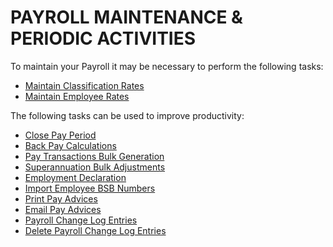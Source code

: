 # PAYROLL MAINTENANCE & PERIODIC ACTIVITIES
To maintain your Payroll it may be necessary to perform the following tasks:

*	[Maintain Classification Rates](au-payroll-periodic-activities-classification-rates.md)
*	[Maintain Employee Rates](au-payroll-periodic-activities-employee-rates.md)

The following tasks can be used to improve productivity:
*	[Close Pay Period](au-payroll-periodic-activities-close-pay-period.md) 
*	[Back Pay Calculations](au-payroll-periodic-activities-back-pay-calculations.md)
*	[Pay Transactions Bulk Generation](au-payroll-periodic-activities-pay-transaction-bulk-generation.md) 
*	[Superannuation Bulk Adjustments](au-payroll-periodic-activities-superannuation-bulk-adjustment.md)
*	[Employment Declaration](au-payroll-periodic-activities-employment-declarations.md)
*	[Import Employee BSB Numbers](au-payroll-periodic-activities-import-employee-bsb-numbers.md)
*	[Print Pay Advices](au-payroll-report-print-email-pay-advices.md)
*	[Email Pay Advices](au-payroll-report-print-email-pay-advices.md)
*	[Payroll Change Log Entries](au-payroll-periodic-activities-payroll-change-log-entries.md)
*	[Delete Payroll Change Log Entries](au-payroll-periodic-activities-payroll-change-log-entries.md)
